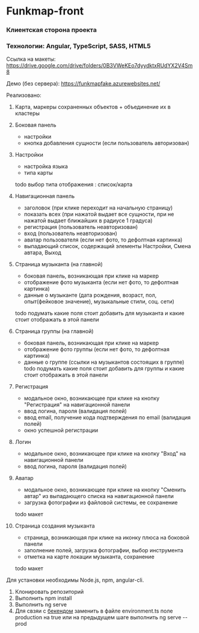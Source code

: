 # Funkmap-front
### Клиентская сторона проекта
### Технологии: Angular, TypeScript, SASS, HTML5

Ссылка на макеты: https://drive.google.com/drive/folders/0B3VWeKEo7dyydktxRUdYX2V4Sm8

Демо (без сервера): https://funkmapfake.azurewebsites.net/

Реализовано:

1.  Карта, маркеры сохраненных объектов + объединение их в кластеры

2.  Боковая панель 
    - настройки
    - кнопка добавления сущности (если пользователь авторизован)

3.  Настройки 
    - настройка языка
    - типа карты
    
    todo выбор типа отображения : список/карта

4. Навигационная панель 
    - заголовок (при клике переходит на начальную страницу)
    - показать всех (при нажатой выдает все сущности, при не нажатой выдает ближайших в радиусе 1 градуса)
    - регистрация (пользователь неавторизован)
    - вход (пользователь неавторизован)
    - аватар пользователя (если нет фото, то дефолтная картинка)
    - выпадающий список, содержащий элементы Настройки, Смена автара, Выход

5. Страница музыканта (на главной)
    - боковая панель, возникающая при клике на маркер
    - отображение фото музыканта (если нет фото, то дефолтная картинка)
    - данные о музыканте (дата рождения, возраст, пол, опыт(фейковое значение), музыкальные стили, соц. сети)
    
    todo подумать какие поля стоит добавить для музыканта и какие стоит отображать в этой панели
6. Страница группы (на главной)
    - боковая панель, возникающая при клике на маркер
    - отображение фото группы (если нет фото, то дефолтная картинка)
    - данные о группе (ссылки на музыкантов состоящих в группе)
    todo подумать какие поля стоит добавить для группы и какие стоит отображать в этой панели

7. Регистрация
    - модальное окно, возникающее при клике на кнопку "Регистрация" на навигационной панели 
    - ввод логина, пароля (валидация полей)
    - ввод email, получение кода подтверждения по email (валидация полей)
    - окно успешной регистрации
8. Логин
    - модальное окно, возникающее при клике на кнопку "Вход" на навигационной панели 
    - ввод логина, пароля (валидация полей)
9. Аватар
    - модальное окно, возникающее при клике на кнопку "Сменить автар" из выпадающего списка на навигационной панели 
    - загрузка фотографии из файловой системы, ее сохранение 
    
    todo макет
  
9. Страница создания музыканта
    - страница, возникающая при клике на иконку плюса на боковой панели
    - заполнение полей, загрузка фотографии, выбор инструмента
    - отметка на карте локации музыканта, сохранение
    
    todo макет

Для установки необходимы Node.js, npm, angular-cli.

1.  Клонировать репозиторий
2.  Выполнить npm install
3.  Выполнить ng serve
4.  Для свзяи с <a href="https://github.com/rogulenkoko/funkmap-back">бекендом</a> заменить в файле environment.ts поле production на true или на предыдущем шаге выполнить ng serve --prod
